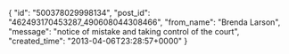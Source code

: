  {
   "id": "500378029998134",
   "post_id": "462493170453287_490608044308466",
   "from_name": "Brenda Larson",
   "message": "notice of mistake and taking control of the court",
   "created_time": "2013-04-06T23:28:57+0000"
 }
